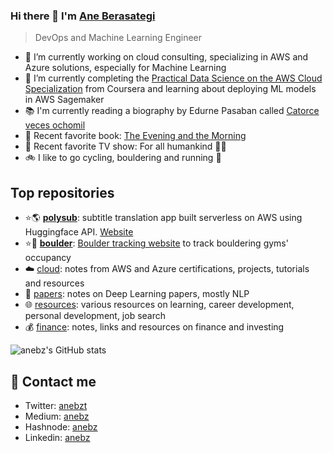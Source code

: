 ### Hi there 👋 I'm [Ane Berasategi](https://anebz.eu)

> DevOps and Machine Learning Engineer

* 🔭 I’m currently working on cloud consulting, specializing in AWS and Azure solutions, especially for Machine Learning
* 🌱 I’m currently completing the [Practical Data Science on the AWS Cloud Specialization](https://www.coursera.org/specializations/practical-data-science) from Coursera and learning about deploying ML models in AWS Sagemaker
* 📚 I'm currently reading a biography by Edurne Pasaban called [Catorce veces ochomil](https://www.goodreads.com/book/show/31139672-catorce-veces-ocho-mil)
* 🧐 Recent favorite book: [The Evening and the Morning](https://www.goodreads.com/book/show/49239093-the-evening-and-the-morning)
* 🍿 Recent favorite TV show: For all humankind 👩‍🚀
* 🚲 I like to go cycling, bouldering and running 🏃

## Top repositories

* ⭐🌎 [**polysub**](https://github.com/anebz/polysub): subtitle translation app built serverless on AWS using Huggingface API. [Website](http://polysub.anebz.eu)
* ⭐🧗 [**boulder**](https://github.com/anebz/boulder): [Boulder tracking website](http://boulder.anebz.eu) to track bouldering gyms' occupancy
* ☁️ [cloud](https://github.com/anebz/cloud): notes from AWS and Azure certifications, projects, tutorials and resources
* 📝 [papers](https://github.com/anebz/papers): notes on Deep Learning papers, mostly NLP
* 🌐 [resources](https://github.com/anebz/resources): various resources on learning, career development, personal development, job search
* 💰 [finance](https://github.com/anebz/finance): notes, links and resources on finance and investing

![anebz's GitHub stats](https://github-readme-stats.vercel.app/api?username=anebz&count_private=true&show_icons=true&theme=vue-dark)

## 📩 Contact me

* Twitter: [anebzt](https://twitter.com/anebzt)
* Medium: [anebz](https://anebz.medium.com/)
* Hashnode: [anebz](https://hashnode.com/@anebz)
* Linkedin: [anebz](https://www.linkedin.com/in/anebz/)

<!--
**anebz/anebz** is a ✨ _special_ ✨ repository because its `README.md` (this file) appears on your GitHub profile.

Here are some ideas to get you started:

- 🔭 I’m currently working on ...
- 🌱 I’m currently learning ...
- 👯 I’m looking to collaborate on ...
- 🤔 I’m looking for help with ...
- 💬 Ask me about ...
- 📫 How to reach me: ...
- 😄 Pronouns: ...
- ⚡ Fun fact: ...
-->
